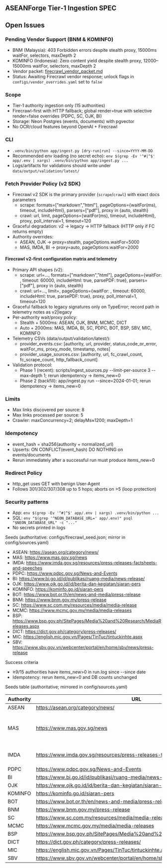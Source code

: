 ## ASEANForge Tier‑1 Ingestion SPEC

## Open Issues

### Pending Vendor Support (BNM & KOMINFO)
- BNM (Malaysia): 403 Forbidden errors despite stealth proxy, 15000ms waitFor, selectors, maxDepth 2
- KOMINFO (Indonesia): Zero content yield despite stealth proxy, 12000–15000ms waitFor, selectors, maxDepth 2
- Vendor packet: [firecrawl_vendor_packet.md](../data/output/validation/latest/firecrawl_vendor_packet.md)
- Status: Awaiting Firecrawl vendor response; unlock flags in `configs/vendor_overrides.yaml` set to `false`


### Scope
- Tier‑1 authority ingestion only (15 authorities)
- Firecrawl-first with HTTP fallback; global render=true with selective render=false overrides (PDPC, SC, OJK, BI)
- Storage: Neon Postgres (events, documents) with pgvector
- No OCR/cloud features beyond OpenAI + Firecrawl

### CLI
- `.venv/bin/python app/ingest.py [dry-run|run] --since=YYYY-MM-DD`
- Recommended env loading (no secret echo): `env $(grep -Ev '^#|^$' app/.env | xargs) .venv/bin/python app/ingest.py ...`
- Logs/artifacts for validations should write under `data/output/validation/latest/`

### Fetch Provider Policy (v2 SDK)
- Firecrawl v2 SDK is the primary provider (`scrape`/`crawl`) with exact docs parameters
  - scrape: formats=["markdown","html"], pageOptions={waitFor(ms), timeout, includeHtml}, parsers=["pdf"], proxy in {auto, stealth}
  - crawl: url, limit, pageOptions={waitFor(ms), timeout, includeHtml}, proxy, poll_interval=1, timeout=120
- Graceful degradation: v2 → legacy → HTTP fallback (HTTP only if FC returns empty)
- Authority overrides:
  - ASEAN, OJK → proxy=stealth, pageOptions.waitFor=5000
  - MAS, IMDA, BI → proxy=auto, pageOptions.waitFor=2000


#### Firecrawl v2-first configuration matrix and telemetry
- Primary API shapes (v2):
  - scrape: url=..., formats=["markdown","html"], pageOptions={waitFor: <ms>, timeout: 60000, includeHtml: true, parsePDF: true}, parsers=["pdf"], proxy in {auto, stealth}
  - crawl: url=..., limit=<n>, pageOptions={waitFor: <ms>, timeout: 60000, includeHtml: true, parsePDF: true}, proxy, poll_interval=1, timeout=120
- Graceful fallback to legacy signatures only on TypeError; record path in telemetry notes as v2|legacy
- Per-authority wait/proxy policy:
  - Stealth + 5000ms: ASEAN, OJK, BNM, MCMC, DICT
  - Auto + 2000ms: MAS, IMDA, BI, SC, PDPC, BOT, BSP, SBV, MIC, KOMINFO
- Telemetry CSVs (data/output/validation/latest/):
  - provider_events.csv: [authority, url, provider, status_code_or_error, waitFor_ms, proxy_mode, timestamp, notes]
  - provider_usage_sources.csv: [authority, url, fc_crawl_count, fc_scrape_count, http_fallback_count]
- Validation protocol:
  - Phase 1 (recent): scripts/ingest_sources.py --limit-per-source 3 --max-depth 1; rerun idempotency → items_new=0
  - Phase 2 (backfill): app/ingest.py run --since=2024-01-01; rerun idempotency → items_new=0


### Limits
- Max links discovered per source: 8
- Max links processed per source: 5
- Crawler: maxConcurrency=2; delayMs≈1200; maxDepth=1

### Idempotency
- event_hash = sha256(authority + normalized_url)
- Upserts: ON CONFLICT(event_hash) DO NOTHING on events/documents
- Rerun immediately after a successful run must produce items_new=0

### Redirect Policy
- http_get uses GET with benign User‑Agent
- Follows 301/302/307/308 up to 5 hops; aborts on >5 (loop protection)

### Security patterns
- App: `env $(grep -Ev '^#|^$' app/.env | xargs) .venv/bin/python ...`
- SQL: `env "$(grep '^NEON_DATABASE_URL=' app/.env)" psql "$NEON_DATABASE_URL" -c "..."`
- No secrets printed in logs

Seeds (authoritative: configs/firecrawl_seed.json; mirror in config/sources.yaml)
- ASEAN: https://asean.org/category/news/
- MAS: https://www.mas.gov.sg/news
- IMDA: https://www.imda.gov.sg/resources/press-releases-factsheets-and-speeches
- PDPC: https://www.pdpc.gov.sg/News-and-Events
- BI: https://www.bi.go.id/id/publikasi/ruang-media/news-release/
- OJK: https://www.ojk.go.id/id/berita-dan-kegiatan/siaran-pers
- KOMINFO: https://kominfo.go.id/siaran-pers
- BOT: https://www.bot.or.th/en/news-and-media/press-release
- BNM: https://www.bnm.gov.my/press-release
- SC: https://www.sc.com.my/resources/media/media-release
- MCMC: https://www.mcmc.gov.my/media/media-releases
- BSP: https://www.bsp.gov.ph/SitePages/Media%20and%20Research/MediaReleases.aspx
- DICT: https://dict.gov.ph/category/press-releases/
- MIC: https://english.mic.gov.vn/Pages/TinTuc/tintuckinhte.aspx
- SBV: https://www.sbv.gov.vn/webcenter/portal/en/home/sbv/news/press-release

Success criteria
- 	≥9/15 authorities have items_new>0 in run.log since --since date
- 	Idempotency: rerun items_new=0 and DB counts unchanged


Seeds table (authoritative; mirrored in config/sources.yaml)

Authority | URL | render_required | selectors
---|---|---|---
ASEAN | https://asean.org/category/news/ | true | -
MAS | https://www.mas.gov.sg/news | true | article .article-content, .article-content
IMDA | https://www.imda.gov.sg/resources/press-releases-factsheets-and-speeches | true | .rich-text, .content
PDPC | https://www.pdpc.gov.sg/News-and-Events | false | -
BI | https://www.bi.go.id/id/publikasi/ruang-media/news-release/ | false | -
OJK | https://www.ojk.go.id/id/berita-dan-kegiatan/siaran-pers | false | -
KOMINFO | https://kominfo.go.id/siaran-pers | true | -
BOT | https://www.bot.or.th/en/news-and-media/press-release | true | -
BNM | https://www.bnm.gov.my/press-release | true | -
SC | https://www.sc.com.my/resources/media/media-release | false | -
MCMC | https://www.mcmc.gov.my/media/media-releases | true | -
BSP | https://www.bsp.gov.ph/SitePages/Media%20and%20Research/MediaReleases.aspx | true | -
DICT | https://dict.gov.ph/category/press-releases/ | true | -
MIC | https://english.mic.gov.vn/Pages/TinTuc/tintuckinhte.aspx | true | -
SBV | https://www.sbv.gov.vn/webcenter/portal/en/home/sbv/news/press-release | true | -
